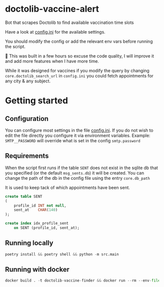 # doctolib-vaccine-alert
Bot that scrapes Doctolib to find available vaccination time slots

Have a look at [config.ini](./config.ini) for the available settings.

You should modify the config or add the relevant env vars before running the script.

🚧 This was built in a few hours so excuse the code quality, I will improve it and add more features when I have more time.  

While it was designed for vaccines if you modify the query by changing `core.doctolib_search_url` in `config.ini` you could fetch appointments for any city & any subject. 

# Getting started

## Configuration

You can configure most settings in the file [config.ini](./config.ini). If you do not wish to edit the file directly you configure it via environment variables.
Example: `SMTP__PASSWORD` will override what is set in the config `smtp.password`


## Requirements
When the script first runs if the table `SENT` does not exist in the sqlite db that you specified (or the default `msg_sents.db`) it will be created.
You can change the path of the db in the config file using the entry `core.db_path`

It is used to keep tack of which appointments have been sent. 

```sql
create table SENT
(
    profile_id INT not null,
    sent_at    CHAR(140)
);

create index idx_profile_sent
    on SENT (profile_id, sent_at);
```

## Running locally

```python
poetry install && poetry shell && python -m src.main
```

## Running with docker

```python
docker build . -t doctolib-vaccine-finder && docker run --rm --env-file=.env doctolib-vaccine-finder
```
